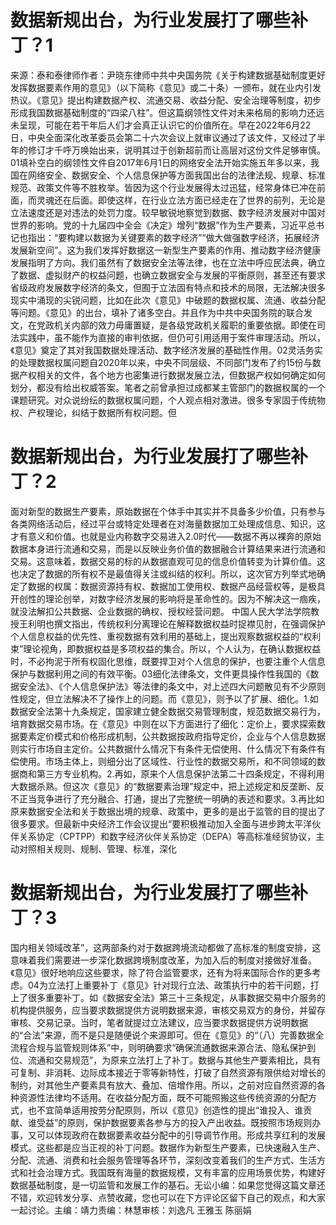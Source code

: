 # 数据新规出台，为行业发展打了哪些补丁？1

来源：泰和泰律师作者：尹晓东律师中共中央国务院《关于构建数据基础制度更好发挥数据要素作用的意见》（以下简称《意见》或二十条）一颁布，就在业内引发热议。《意见》提出构建数据产权、流通交易、收益分配、安全治理等制度，初步形成我国数据基础制度的“四梁八柱”。但这篇纲领性文件对未来格局的影响力还远未呈现，可能在若干年后人们才会真正认识它的价值所在。早在2022年6月22日，中央全面深化改革委员会第二十六次会议上就审议通过了该文件，又经过了半年的修订才千呼万唤始出来，说明其过于创新超前而让高层对这份文件足够审慎。01填补空白的纲领性文件自2017年6月1日的网络安全法开始实施五年多以来，我国在网络安全、数据安全、个人信息保护等方面我国出台的法律法规、规章、标准规范、政策文件等不胜枚举。皆因为这个行业发展得太过迅猛，经常身体已冲在前面，而灵魂还在后面。即使这样，在行业立法方面已经走在了世界的前列，无论是立法速度还是对违法的处罚力度。较早敏锐地察觉到数据、数字经济发展对中国对世界的影响。党的十九届四中全会《决定》增列“数据”作为生产要素，习近平总书记也指出：“要构建以数据为关键要素的数字经济”“做大做强数字经济，拓展经济发展新空间”。这为我们发挥好数据这一新型生产要素的作用、推动数字经济健康发展指明了方向。我们虽然有了数据安全法等法律，也在立法中呼应民法典，确立了数据、虚拟财产的权益问题，也确立数据安全与发展的平衡原则，甚至还有要求省级政府发展数字经济的条文，但囿于立法固有特点和技术的局限，无法解决很多现实中涌现的尖锐问题，比如在此次《意见》中破题的数据权属、流通、收益分配等问题。《意见》的出台，填补了诸多空白。并且作为中共中央国务院的联合发文，在党政机关内部的效力毋庸置疑，是各级党政机关履职的重要依据。即使在司法实践中，虽不能作为直接的审判依据，但仍可引用适用于案件审理活动。所以，《意见》奠定了其对我国数据处理活动、数字经济发展的基础性作用。02灵活务实的处理数据权属问题自2020年以来，中央不同层级、不同部门发布了约15份与数据产权相关的文件，各个地方也密集进行数据发展立法，但数据产权如何确定如何划分，都没有给出权威答案。笔者之前曾承担过成都某主管部门的数据权属的一个课题研究。对众说纷纭的数据权属问题，个人观点相对激进。很多专家固于传统物权、产权理论，纠结于数据所有权问题。但

# 数据新规出台，为行业发展打了哪些补丁？2

面对新型的数据生产要素，原始数据在个体手中其实并不具备多少价值，只有参与各类网络活动后，经过平台或特定处理者在对海量数据加工处理成信息、知识，这才有意义和价值。也就是业内称数字交易进入2.0时代——数据不再以裸奔的原始数据本身进行流通和交易，而是以反映业务价值的数据融合计算结果来进行流通和交易。这意味着，数据交易的标的从数据直观可见的信息价值转变为计算价值。这也决定了数据的所有权不是最值得关注或纠结的权利。所以，这次官方列举式地确定了数据的权属：数据资源持有权、数据加工使用权、数据产品经营权等，是极具开创性的理论创举，对数字经济发展的影响将是革命性的。因为不解决这一痼疾，就没法解扣公共数据、企业数据的确权、授权经营问题。 中国人民大学法学院教授王利明也撰文指出，传统权利分离理论在解释数据权益时捉襟见肘，在强调保护个人信息权益的优先性、重视数据有效利用的基础上，提出观察数据权益的“权利束”理论视角，即数据权益是多项权益的集合。所以，个人认为，在确认数据权益时，不必拘泥于所有权固化思维，既要捍卫对个人信息的保护，也要注重个人信息保护与数据利用之间的有效平衡。03细化法律条文，文件更具操作性我国的《数据安全法》、《个人信息保护法》等法律的条文中，对上述四大问题散见有不少原则性规定，但立法解决不了操作上的问题。而《意见》，则予以了扩展、细化。1.如数据安全法第十九条规定，国家建立健全数据交易管理制度，规范数据交易行为，培育数据交易市场。在《意见》中则在以下方面进行了细化：定价上，要求探索数据要素定价模式和价格形成机制，公共数据按政府指导定价，企业与个人信息数据则实行市场自主定价。公共数据什么情况下有条件无偿使用、什么情况下有条件有偿使用。市场主体上，则细分出了区域性、行业性的数据交易所，和不同领域的数据商和第三方专业机构。2.再如，原来个人信息保护法第二十四条规定，不得利用大数据杀熟。但这次《意见》的“数据要素治理”规定中，把上述规定和反垄断、反不正当竞争进行了充分融合、打通，提出了完整统一明确的表述和要求。3.再比如原来数据安全法和关于数据出境的规章、政策中，更多的是出于监管的目的提出了很多要求。但最新中央经济工作会议提出“要积极推动加入全面与进步跨太平洋伙伴关系协定（CPTPP）和数字经济伙伴关系协定（DEPA）等高标准经贸协议，主动对照相关规则、规制、管理、标准，深化

# 数据新规出台，为行业发展打了哪些补丁？3

国内相关领域改革”，这两部条约对于数据跨境流动都做了高标准的制度安排，这意味着我们需要进一步深化数据跨境制度改革，为加入后的制度对接做好准备。《意见》很好地响应这些要求，除了符合监管要求，还有为将来国际合作的更多考虑。04为立法打上重要补丁《意见》针对现行立法、政策执行中的若干问题，打上了很多重要补丁。如《数据安全法》第三十三条规定，从事数据交易中介服务的机构提供服务，应当要求数据提供方说明数据来源，审核交易双方的身份，并留存审核、交易记录。当时，笔者就提过立法建议，应当要求数据提供方说明数据的“合法”来源，而不是只是随便说个来源即可。但在《意见》的“（八）完善数据全流程合规与监管规则体系”中，则明确要求“确保流通数据来源合法、隐私保护到位、流通和交易规范”，为原来立法打上了补丁。数据与其他生产要素相比，具有可复制、非消耗、边际成本接近于零等新特性，打破了自然资源有限供给对增长的制约，对其他生产要素具有放大、叠加、倍增作用。所以，之前对应自然资源的各种资源性法律均不适用。在收益分配方面，既不可能照搬这些传统资源的分配方式，也不宜简单适用按劳分配原则，所以《意见》创造性的提出“谁投入、谁贡献、谁受益”的原则，保护数据要素各参与方的投入产出收益。既按照市场规则办事，又可以体现政府在数据要素收益分配中的引导调节作用。形成共享红利的发展模式。这些都是应当正视的补丁问题。数据作为新型生产要素，已快速融入生产、分配、流通、消费和社会服务管理等各环节，深刻改变着我们的生产方式、生活方式和社会治理方式。我国既有海量的数据规模，又有丰富的应用场景优势，构建好数据基础制度，是一切监管和发展工作的基石。无讼小编：如果您觉得这篇文章还不错，欢迎转发分享、点赞收藏，您也可以在下方评论区留下自己的观点，和大家一起讨论。主编：靖力责编：林慧审核：刘逸凡 王雅玉 陈丽娟 

